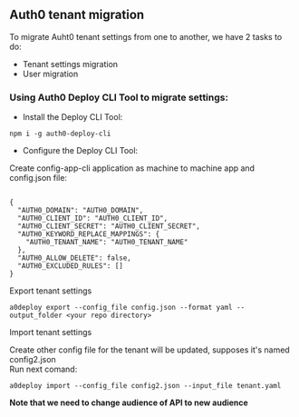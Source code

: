 ## Auth0 tenant migration

To migrate Auht0 tenant settings from one to another, we have 2 tasks to do:

- Tenant settings migration
- User migration

### Using Auth0 Deploy CLI Tool to migrate settings:

- Install the Deploy CLI Tool:

```
npm i -g auth0-deploy-cli
```

- Configure the Deploy CLI Tool:

Create config-app-cli application as machine to machine app and config.json file:

```

{
  "AUTH0_DOMAIN": "AUTH0_DOMAIN",
  "AUTH0_CLIENT_ID": "AUTH0_CLIENT_ID",
  "AUTH0_CLIENT_SECRET": "AUTH0_CLIENT_SECRET",
  "AUTH0_KEYWORD_REPLACE_MAPPINGS": {
    "AUTH0_TENANT_NAME": "AUTH0_TENANT_NAME"
  },
  "AUTH0_ALLOW_DELETE": false,
  "AUTH0_EXCLUDED_RULES": []
}
```

Export tenant settings

```
a0deploy export --config_file config.json --format yaml --output_folder <your repo directory>
```

Import tenant settings

Create other config file for the tenant will be updated, supposes it's named config2.json  
Run next comand:

```
a0deploy import --config_file config2.json --input_file tenant.yaml
```

<strong>Note that we need to change audience of API to new audience  </strong>
